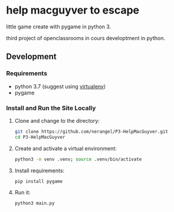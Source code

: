 # help macguyver to escape
little game create with pygame in python 3.

third project of openclassrooms in cours developtment in python.

## Development
### Requirements
* python 3.7 (suggest using
  [virtualenv](http://docs.python-guide.org/en/latest/dev/virtualenvs/))
* pygame

### Install and Run the Site Locally
1. Clone and change to the directory:

    ```sh
    git clone https://github.com/nerangel/P3-HelpMacGuyver.git
    cd P3-HelpMacGuyver
    ```

2. Create and activate a virtual environment:

    ```sh
    python3 -m venv .venv; source .venv/bin/activate 
    ```

3. Install requirements:

    ```sh
    pip install pygame
    ```


4. Run it:

    ```sh
    python3 main.py
    ```
